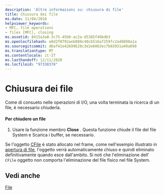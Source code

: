 ```yaml
---
description: 'Altre informazioni su: chiusura di file'
title: Chiusura dei file
ms.date: 11/04/2016
helpviewer_keywords:
- MFC, file operations
- files [MFC], closing
ms.assetid: 8415a3a8-3c75-45b0-ac2a-d5385f49bdb3
ms.openlocfilehash: e8d2f0792aeb889c40cb516af259fc2a40890a1a
ms.sourcegitcommit: d6af41e42699628c3e2e6063ec7b03931a49a098
ms.translationtype: MT
ms.contentlocale: it-IT
ms.lasthandoff: 12/11/2020
ms.locfileid: "97338378"
---
```

# <a name="closing-files"></a>Chiusura dei file

Come di consueto nelle operazioni di I/O, una volta terminata la ricerca di un file, è necessario chiuderla.

#### <a name="to-close-a-file"></a>Per chiudere un file

1. Usare la funzione membro **Close** . Questa funzione chiude il file del file System e Scarica i buffer, se necessario.

Se l'oggetto [CFile](reference/cfile-class.md) è stato allocato nel frame, come nell'esempio illustrato in [apertura di file](opening-files.md), l'oggetto verrà automaticamente chiuso e quindi eliminato definitivamente quando esce dall'ambito. Si noti che l'eliminazione dell' `CFile` oggetto non comporta l'eliminazione del file fisico nel file System.

## <a name="see-also"></a>Vedi anche

[File](files-in-mfc.md)
